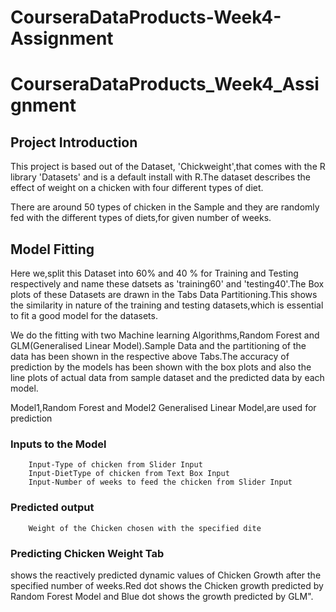 # CourseraDataProducts-Week4-Assignment

# CourseraDataProducts_Week4_Assignment

## Project Introduction

This project is based out of the Dataset, 'Chickweight',that comes with the R library 'Datasets' and is a default install with R.The dataset describes the effect of weight on a chicken with four different types of diet.

There are around 50 types of chicken in the Sample and they are randomly fed with the different types of diets,for given number of weeks.
                  
## Model Fitting
Here we,split this Dataset into 60% and 40 % for Training and Testing respectively and name these datsets as 'training60' and 'testing40'.The Box plots of these Datasets are drawn in the Tabs Data Partitioning.This shows the similarity in nature of the training and testing datasets,which is essential to fit a good model for the datasets.
            
We do the fitting with two Machine learning Algorithms,Random Forest and GLM(Generalised Linear Model).Sample Data and the partitioning of the data has been shown in the respective above Tabs.The accuracy of prediction by the models has been shown with the box plots and also the line plots of actual data from sample dataset and the predicted data by each model.

Model1,Random Forest and Model2 Generalised Linear Model,are used for prediction
### Inputs to the Model
        Input-Type of chicken from Slider Input 
        Input-DietType of chicken from Text Box Input 
        Input-Number of weeks to feed the chicken from Slider Input

### Predicted output
        Weight of the Chicken chosen with the specified dite

### Predicting Chicken Weight Tab 
shows the reactively predicted dynamic values of Chicken Growth after the specified number of weeks.Red dot shows the Chicken growth predicted by Random Forest Model and Blue dot shows the growth predicted by GLM".
